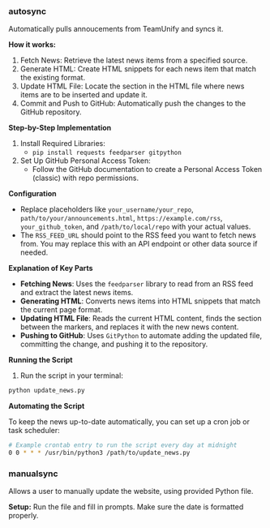 ### autosync 
Automatically pulls annoucements from TeamUnify and syncs it.


**How it works:**
1. Fetch News: Retrieve the latest news items from a specified source.
2. Generate HTML: Create HTML snippets for each news item that match the existing format.
3. Update HTML File: Locate the section in the HTML file where news items are to be inserted and update it.
4. Commit and Push to GitHub: Automatically push the changes to the GitHub repository.


**Step-by-Step Implementation**
1. Install Required Libraries:
   - ```pip install requests feedparser gitpython```
2. Set Up GitHub Personal Access Token:
   - Follow the GitHub documentation to create a Personal Access Token (classic) with repo permissions.
  
**Configuration**
- Replace placeholders like `your_username/your_repo`, `path/to/your/announcements.html`, `https://example.com/rss`, `your_github_token`, and `/path/to/local/repo` with your actual values.
- The `RSS_FEED_URL` should point to the RSS feed you want to fetch news from. You may replace this with an API endpoint or other data source if needed.

**Explanation of Key Parts**
- **Fetching News**: Uses the `feedparser` library to read from an RSS feed and extract the latest news items.
- **Generating HTML**: Converts news items into HTML snippets that match the current page format.
- **Updating HTML File**: Reads the current HTML content, finds the section between the markers, and replaces it with the new news content.
- **Pushing to GitHub**: Uses `GitPython` to automate adding the updated file, committing the change, and pushing it to the repository.

**Running the Script**
1. Run the script in your terminal:
```bash
python update_news.py
```

**Automating the Script**

To keep the news up-to-date automatically, you can set up a cron job or task scheduler:

```bash
# Example crontab entry to run the script every day at midnight
0 0 * * * /usr/bin/python3 /path/to/update_news.py
```


### manualsync
Allows a user to manually update the website, using provided Python file.

**Setup:**
Run the file and fill in prompts. Make sure the date is formatted properly.
